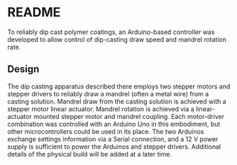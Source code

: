 # README

To reliably dip cast polymer coatings, an Arduino-based controller was developed to allow control of dip-casting draw speed and mandrel rotation rate.

## Design

The dip casting apparatus described there employs two stepper motors and stepper drivers to reliably draw a mandrel (often a metal wire) from a casting solution. Mandrel draw from the casting solution is achieved with a stepper motor linear actuator. Mandrel rotation is achieved via a linear-actuator mounted stepper motor and mandrel coupling. Each motor-driver combination was controlled with an Arduino Uno in this embodiment, but other microcontrollers could be used in its place. The two Arduinos exchange settings information via a Serial connection, and a 12 V power supply is sufficient to power the Arduinos and stepper drivers. Additional details of the physical build will be added at a later time.
